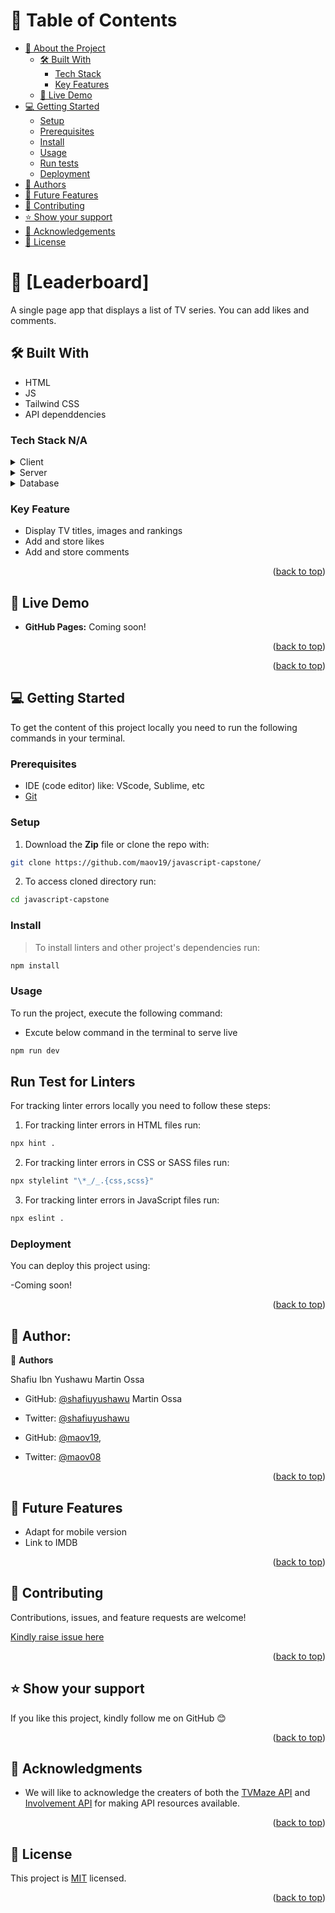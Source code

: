 <!-- TABLE OF CONTENTS -->

# 📗 Table of Contents

- [📖 About the Project](#about-project)
  - [🛠 Built With](#built-with)
    - [Tech Stack](#tech-stack)
    - [Key Features](#key-features)
  - [🚀 Live Demo](#live-demo)
- [💻 Getting Started](#getting-started)
  - [Setup](#setup)
  - [Prerequisites](#prerequisites)
  - [Install](#install)
  - [Usage](#usage)
  - [Run tests](#run-tests)
  - [Deployment](#triangular_flag_on_post-deployment)
- [👥 Authors](#authors)
- [🔭 Future Features](#future-features)
- [🤝 Contributing](#contributing)
- [⭐️ Show your support](#support)
- [🙏 Acknowledgements](#acknowledgements)
- [📝 License](#license)

<!-- PROJECT DESCRIPTION -->

# 📖 [Leaderboard] <a name="about-project"></a>

A single page app that displays a list of TV series. You can add likes and comments.

## 🛠 Built With 

- HTML
- JS
- Tailwind CSS
- API dependdencies

### Tech Stack <a name="tech-stack">N/A</a>

<details>
  <summary>Client</summary>
  <ul>
    <li><a href="#">N/A</a></li>
  </ul>
</details>

<details>
  <summary>Server</summary>
  <ul>
    <li><a href="#">N/A</a></li>
  </ul>
</details>

<details>
<summary>Database</summary>
  <ul>
    <li><a href="#">N/A</a></li>
  </ul>
</details>

<!-- Features -->

### Key Feature <a name="key-features"></a>
 - Display TV titles, images and rankings
 - Add and store likes
 - Add and store comments
<p align="right">(<a href="#readme-top">back to top</a>)</p>

<!-- LIVE DEMO -->
## 🚀 Live Demo <a name="live-demo"></a>

- **GitHub Pages:**
Coming soon!

<p align="right">(<a href="#readme-top">back to top</a>)</p>
 

<p align="right">(<a href="#readme-top">back to top</a>)</p>

<!-- GETTING STARTED -->

## 💻 Getting Started <a name="getting-started"></a>

To get the content of this project locally you need to run the following commands in your terminal.

### Prerequisites

- IDE (code editor) like: VScode, Sublime, etc
- [Git](https://www.linode.com/docs/guides/how-to-install-git-on-linux-mac-and-windows/)


### Setup

1. Download the **Zip** file or clone the repo with:
```bash
git clone https://github.com/maov19/javascript-capstone/
```
2. To access cloned directory run:
```bash
cd javascript-capstone
```



### Install

> To install linters and other project's dependencies run:

```bash
npm install
```



### Usage

To run the project, execute the following command: 

- Excute below command in the terminal to serve live 
```bash
npm run dev
```


## Run Test for Linters

For tracking linter errors locally you need to follow these steps:

1. For tracking linter errors in HTML files run:
```bash 
npx hint .
```

2. For tracking linter errors in CSS or SASS files run:

```bash
npx stylelint "\*_/_.{css,scss}"
```

3. For tracking linter errors in JavaScript files run:

```bash
npx eslint .
```

### Deployment

You can deploy this project using:

-Coming soon!

<p align="right">(<a href="#readme-top">back to top</a>)</p>
<!-- AUTHOR -->

## 👥 Author: <a name="authors"></a>

👤 **Authors**

Shafiu Ibn Yushawu
Martin Ossa
- GitHub: [@shafiuyushawu](https://github.com/shafiuyushawu)
Martin Ossa
- Twitter: [@shafiuyushawu](https://twitter.com/shafiuyushawu)

- GitHub: [@maov19](https://github.com/maov19),
- Twitter: [@maov08](https://twitter.com/@maov08)

<p align="right">(<a href="#readme-top">back to top</a>)</p>
<!-- FUTURE FEATURES -->

## 🔭 Future Features <a name="future-features"></a>

- Adapt for mobile version
- Link to IMDB

<p align="right">(<a href="#readme-top">back to top</a>)</p>

<!-- CONTRIBUTING -->

## 🤝 Contributing <a name="contributing"></a>

Contributions, issues, and feature requests are welcome!

[Kindly raise issue here](https://github.com/maov19/javascript-capstone/issues)

<p align="right">(<a href="#readme-top">back to top</a>)</p>

<!-- SUPPORT -->

## ⭐️ Show your support <a name="support"></a>

If you like this project, kindly follow me on GitHub 😊

<p align="right">(<a href="#readme-top">back to top</a>)</p>

<!-- ACKNOWLEDGEMENTS -->

## 🙏 Acknowledgments <a name="acknowledgements"></a>

- We will like to acknowledge the creaters of both the [TVMaze API](https://api.tvmaze.com) and [Involvement API](https://microverse.notion.site/Involvement-API-869e60b5ad104603aa6db59e08150270) for making API resources available.

<p align="right">(<a href="#readme-top">back to top</a>)</p>
<!-- LICENSE -->

## 📝 License <a name="license"></a>

This project is [MIT](https://github.com/maov19/javascript-capstone/blob/development/LICENSE) licensed.

<p align="right">(<a href="#readme-top">back to top</a>)</p>
